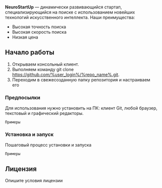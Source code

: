  <img src="https://camo.githubusercontent.com/c6727c717cad1e4820481abb87524f90782445c5/68747470733a2f2f692e696d6775722e636f6d2f495a4f525769492e706e67" alt="" data-canonical-src="https://i.imgur.com/IZORWiI.png" style="max-width:100%;">

**NeuroStartUp** — динамически развивающийся стартап, специализирующийся на поиске с использованием новейших технологий искусственного интеллекта. Наши преимущества:

- Высокая точность поиска
- Высокая скорость поиска
- Низкая цена

## Начало работы

1. Открываем консольный клиент.
2. Выполняем команду git clone https://github.com/%user_login%/%repo_name%.git.
3. Переходим в свежесозданную папку репозитория и настраиваем его

### Предпосылки

Для использования нужно установить на ПК: клиент Git, любой браузер, текстовый и графический редакторы.

```
Примеры
```         

### Установка и запуск

Пошаговый процесс установки и запуска

```
Примеры
```

## Лицензия

Опишите условия лицензии
